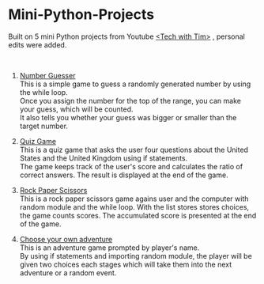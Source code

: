 # Mini-Python-Projects
Built on 5 mini Python projects from  Youtube [&lt;Tech with Tim>](https://www.youtube.com/watch?v=DLn3jOsNRVE)  ,
personal edits were added.

<br>  

1. [Number Guesser](https://github.com/areumhan0423/Mini-Python-Projects/blob/main/Number%20Guesser.py)  
This is a simple game to guess a randomly generated number by using the while loop.  
Once you assign the number for the top of the range, you can make your guess, which will be counted.  
It also tells you whether your guess was bigger or smaller than the target number.  

2. [Quiz Game](https://github.com/areumhan0423/Mini-Python-Projects/blob/main/Quiz%20Game.py)  
This is a quiz game that asks the user four questions about the United States and the United Kingdom using if statements.  
The game keeps track of the user's score and calculates the ratio of correct answers. The result is displayed at the end of the game.  

3. [Rock Paper Scissors](https://github.com/areumhan0423/Mini-Python-Projects/blob/main/Rock%20Paper%20Scissors.py)  
This is a rock paper scissors game agains user and the computer with random module and the while loop. 
With the list stores stores choices, the game counts scores.
The accumulated score is presented at the end of the game. 

4. [Choose your own adventure](https://github.com/areumhan0423/Mini-Python-Projects/blob/main/Choose%20your%20own%20adventure.py)  
This is an adventure game prompted by player's name.   
By using if statements and importing random module, the player will be given two choices each stages which will take them into the next adventure or a random event. 